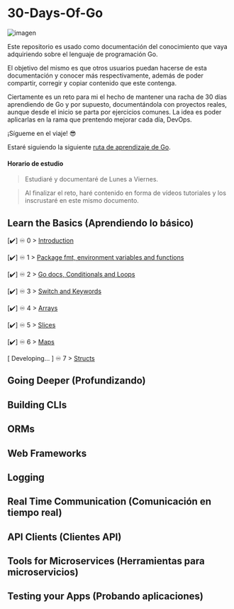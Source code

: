 # 30-Days-Of-Go

![imagen](https://d3nykx067fw7ke.cloudfront.net/pages/estudio/articles/35/Iniciate-en-Go.png)

Este repositorio es usado como documentación del conocimiento que vaya adquiriendo sobre el lenguaje de programación Go.

El objetivo del mismo es que otros usuarios puedan hacerse de esta documentación y conocer más respectivamente, además de poder compartir, corregir y copiar contenido que este contenga.

Ciertamente es un reto para mi el hecho de mantener una racha de 30 días aprendiendo de Go y por supuesto, documentándola con proyectos reales, aunque desde el inicio se parta por ejercicios comunes. La idea es poder aplicarlas en la rama que prentendo mejorar cada día, DevOps.

¡Sígueme en el viaje! 😎

Estaré siguiendo la siguiente [ruta de aprendizaje de Go](https://roadmap.sh/golang).

#### Horario de estudio

> Estudiaré y documentaré de Lunes a Viernes.

> Al finalizar el reto, haré contenido en forma de vídeos tutoriales y los inscrustaré en este mismo documento.

## Learn the Basics (Aprendiendo lo básico)

[✔️] ♾️ 0 > [Introduction](https://github.com/jersonmartinez/30-Days-Of-Go/blob/main/Days/day00.md)

[✔️] ♾️ 1 > [Package fmt, environment variables and functions](https://github.com/jersonmartinez/30-Days-Of-Go/blob/main/Days/day01.md)

[✔️] ♾️ 2 > [Go docs, Conditionals and Loops](https://github.com/jersonmartinez/30-Days-Of-Go/blob/main/Days/day02.md)

[✔️] ♾️ 3 > [Switch and Keywords](https://github.com/jersonmartinez/30-Days-Of-Go/blob/main/Days/day03.md)

[✔️] ♾️ 4 > [Arrays](https://github.com/jersonmartinez/30-Days-Of-Go/blob/main/Days/day04.md)

[✔️] ♾️ 5 > [Slices](https://github.com/jersonmartinez/30-Days-Of-Go/blob/main/Days/day05.md)

[✔️] ♾️ 6 > [Maps](https://github.com/jersonmartinez/30-Days-Of-Go/blob/main/Days/day06.md)

[ Developing... ] ♾️ 7 > [Structs](https://github.com/jersonmartinez/30-Days-Of-Go/blob/main/Days/day07.md)

## Going Deeper (Profundizando)

## Building CLIs

## ORMs

## Web Frameworks

## Logging

## Real Time Communication (Comunicación en tiempo real)

## API Clients (Clientes API)

## Tools for Microservices (Herramientas para microservicios)

## Testing your Apps (Probando aplicaciones)
